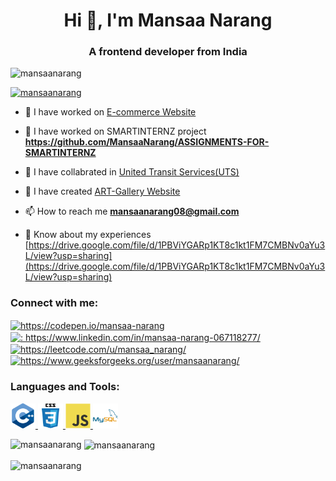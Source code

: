 <h1 align="center">Hi 👋, I'm Mansaa Narang</h1>
<h3 align="center">A frontend developer from India</h3>

<p align="left"> <img src="https://komarev.com/ghpvc/?username=mansaanarang&label=Profile%20views&color=0e75b6&style=flat" alt="mansaanarang" /> </p>

<p align="left"> <a href="https://github.com/ryo-ma/github-profile-trophy"><img src="https://github-profile-trophy.vercel.app/?username=mansaanarang" alt="mansaanarang" /></a> </p>

- 🔭 I have worked on [E-commerce Website](https://github.com/MansaaNarang/E-commerce-Website)

- 🌱 I have worked on SMARTINTERNZ project **https://github.com/MansaaNarang/ASSIGNMENTS-FOR-SMARTINTERNZ**

- 👯 I have collabrated in [United Transit Services(UTS)](https://github.com/EPICS-UTS/UTS)

- 🤝 I have created [ART-Gallery Website](https://github.com/MansaaNarang/Art-Gallery)

- 📫 How to reach me **mansaanarang08@gmail.com**

- 📄 Know about my experiences [https://drive.google.com/file/d/1PBViYGARp1KT8c1kt1FM7CMBNv0aYu3L/view?usp=sharing](https://drive.google.com/file/d/1PBViYGARp1KT8c1kt1FM7CMBNv0aYu3L/view?usp=sharing)

<h3 align="left">Connect with me:</h3>
<p align="left">
<a href="https://codepen.io/https://codepen.io/mansaa-narang" target="blank"><img align="center" src="https://raw.githubusercontent.com/rahuldkjain/github-profile-readme-generator/master/src/images/icons/Social/codepen.svg" alt="https://codepen.io/mansaa-narang" height="30" width="40" /></a>
<a href="https://linkedin.com/in/: https://www.linkedin.com/in/mansaa-narang-067118277/" target="blank"><img align="center" src="https://raw.githubusercontent.com/rahuldkjain/github-profile-readme-generator/master/src/images/icons/Social/linked-in-alt.svg" alt=": https://www.linkedin.com/in/mansaa-narang-067118277/" height="30" width="40" /></a>
<a href="https://www.leetcode.com/https://leetcode.com/u/mansaa_narang/" target="blank"><img align="center" src="https://raw.githubusercontent.com/rahuldkjain/github-profile-readme-generator/master/src/images/icons/Social/leet-code.svg" alt="https://leetcode.com/u/mansaa_narang/" height="30" width="40" /></a>
<a href="https://auth.geeksforgeeks.org/user/https://www.geeksforgeeks.org/user/mansaanarang/" target="blank"><img align="center" src="https://raw.githubusercontent.com/rahuldkjain/github-profile-readme-generator/master/src/images/icons/Social/geeks-for-geeks.svg" alt="https://www.geeksforgeeks.org/user/mansaanarang/" height="30" width="40" /></a>
</p>

<h3 align="left">Languages and Tools:</h3>
<p align="left"> <a href="https://www.w3schools.com/cpp/" target="_blank" rel="noreferrer"> <img src="https://raw.githubusercontent.com/devicons/devicon/master/icons/cplusplus/cplusplus-original.svg" alt="cplusplus" width="40" height="40"/> </a> <a href="https://www.w3schools.com/css/" target="_blank" rel="noreferrer"> <img src="https://raw.githubusercontent.com/devicons/devicon/master/icons/css3/css3-original-wordmark.svg" alt="css3" width="40" height="40"/> </a> <a href="https://developer.mozilla.org/en-US/docs/Web/JavaScript" target="_blank" rel="noreferrer"> <img src="https://raw.githubusercontent.com/devicons/devicon/master/icons/javascript/javascript-original.svg" alt="javascript" width="40" height="40"/> </a> <a href="https://www.mysql.com/" target="_blank" rel="noreferrer"> <img src="https://raw.githubusercontent.com/devicons/devicon/master/icons/mysql/mysql-original-wordmark.svg" alt="mysql" width="40" height="40"/> </a> </p>

<p><img align="left" src="https://github-readme-stats.vercel.app/api/top-langs?username=mansaanarang&show_icons=true&locale=en&layout=compact" alt="mansaanarang" /></p>

<p>&nbsp;<img align="center" src="https://github-readme-stats.vercel.app/api?username=mansaanarang&show_icons=true&locale=en" alt="mansaanarang" /></p>

<p><img align="center" src="https://github-readme-streak-stats.herokuapp.com/?user=mansaanarang&" alt="mansaanarang" /></p>
